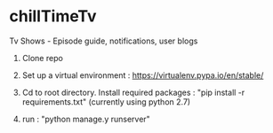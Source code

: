 # chillTimeTv
Tv Shows - Episode guide, notifications, user blogs 

1) Clone repo

2) Set up a virtual environment : https://virtualenv.pypa.io/en/stable/

3) Cd to root directory. Install required packages : "pip install -r requirements.txt" 
(currently using python 2.7)

4) run : "python manage.y runserver"

